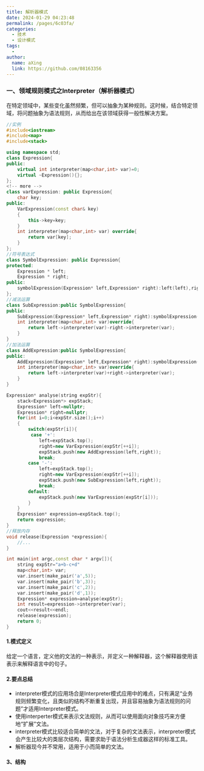 ```yaml
---
title: 解析器模式
date: 2024-01-29 04:23:48
permalink: /pages/6c03fa/
categories:
  - 技术
  - 设计模式
tags:
  - 
author: 
  name: aXing
  link: https://github.com/08163356
---
```


### 一、领域规则模式之Interpreter（解析器模式）

在特定领域中，某些变化虽然频繁，但可以抽象为某种规则。这时候，结合特定领域，将问题抽象为语法规则，从而给出在该领域获得一般性解决方案。

```C++
//实例
#include<iostream>
#include<map>
#include<stack>

using namespace std;
class Expression{
public:
    virtual int interpreter(map<char,int> var)=0;
    virtual ~Expression(){};
};
<!-- more -->
class varExpression: public Expression{
    char key;
public:
    VarExpression(const char& key)
    {
        this->key=key;
    }
    int interpreter(map<char,int> var) override{
        return var[key];
    }
};
//符号表达式
class SymbolExpression: public Expression{
protected:
    Expression * left;
    Expression * right;
public:
    symbolExpression(Expression* left,Expression* right):left(left),right(right){}
};
//减法运算
class SubExpression:public SymbolExpression{
public:
    SubExpression(Expression* left,Expression* right):symbolExpression(left,right){}
    int interpreter(map<char,int> var)override{
        return left->interpreter(var)-right->interpreter(var);
    }
}
//加法运算
class AddExpression:public SymbolExpression{
public:
    AddExpression(Expression* left,Expression* right):symbolExpression(left,right){}
    int interpreter(map<char,int> var)override{
        return left->interpreter(var)+right->interpreter(var);
    }
}

Expression* analyse(string expStr){
    stack<Expression*> expStack;
    Expression* left=nullptr;
    Expression* right=nullptr;
    for(int i=0;i<expStr.size();i++)
    {
        switch(expStr[i]){
         case '+':
        	left=expStack.top();
        	right=new VarExpression(expStr[++i]);
        	expStack.push(new AddExpression(left,right));
        	break;
        case '-':
        	left=expStack.top();
        	right=new VarExpression(expStr[++i]);
        	expStack.push(new SubExpression(left,right));
        	break;
        default:
        	expStack.push(new VarExpression(expStr[i]));
        }
    }
    Expression* expression=expStack.top();
    return expression;
}
//释放内存
void release(Expression *expression){
    //...
}

int main(int argc,const char * argv[]){
    string expStr="a+b-c+d"
    map<char,int> var;
    var.insert(make_pair('a',5));
    var.insert(make_pair('b',3));
    var.insert(make_pair('c',2));
    var.insert(make_pair('d',1));
    Expression* expression=analyse(expStr);
    int result=expression->interpreter(var);
    cout<<result<<endl;
    release(expression);
    return 0;
}
```

#### 1.模式定义

给定一个语言，定义他的文法的一种表示，并定义一种解释器，这个解释器使用该表示来解释语言中的句子。

#### 2.要点总结

- interpreter模式的应用场合是Interpreter模式应用中的难点，只有满足“业务规则频繁变化，且类似的结构不断重复出现，并且容易抽象为语法规则的问题”才适用Interpreter模式。
- 使用interperter模式来表示文法规则，从而可以使用面向对象技巧来方便地“扩展”文法。
- interpreter模式比较适合简单的文法，对于复杂的文法表示，interpreter模式会产生比较大的类层次结构，需要求助于语法分析生成器这样的标准工具。
- 解析器现今并不常用，适用于小而简单的文法。

#### 3、结构



